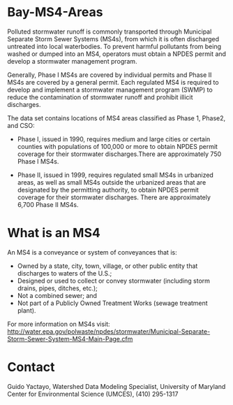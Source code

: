 # Bay-MS4-Areas
Polluted stormwater runoff is commonly transported through Municipal Separate Storm Sewer Systems (MS4s), from which it is often discharged untreated into local waterbodies. To prevent harmful pollutants from being washed or dumped into an MS4, operators must obtain a NPDES permit and develop a stormwater management program.

Generally, Phase I MS4s are covered by individual permits and Phase II MS4s are covered by a general permit. Each regulated MS4 is required to develop and implement a stormwater management program (SWMP) to reduce the contamination of stormwater runoff and prohibit illicit discharges.

The data set contains locations of MS4 areas classified as Phase 1, Phase2, and CSO:

*	Phase I, issued in 1990, requires medium and large cities or certain counties with populations of 100,000 or more to obtain NPDES permit coverage for their stormwater discharges.There are approximately 750 Phase I MS4s.

*	Phase II, issued in 1999, requires regulated small MS4s in urbanized areas, as well as small MS4s outside the urbanized areas that are designated by the permitting authority, to obtain NPDES permit coverage for their stormwater discharges. There are approximately 6,700 Phase II MS4s.

# What is an MS4
An MS4 is a conveyance or system of conveyances that is:
*	Owned by a state, city, town, village, or other public entity that discharges to waters of the U.S.;
*	Designed or used to collect or convey stormwater (including storm drains, pipes, ditches, etc.);
*	Not a combined sewer; and 
*	Not part of a Publicly Owned Treatment Works (sewage treatment plant).

For more information on MS4s visit:  http://water.epa.gov/polwaste/npdes/stormwater/Municipal-Separate-Storm-Sewer-System-MS4-Main-Page.cfm

# Contact
Guido Yactayo, Watershed Data Modeling Specialist, University of Maryland Center for Environmental Science (UMCES), (410) 295-1317